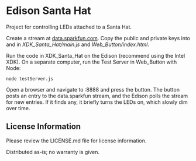 Edison Santa Hat
==================================================

Project for controlling LEDs attached to a Santa Hat.

Create a stream at [data.sparkfun.com](https://data.sparkfun.com/). Copy the public and private keys into <PUBLIC KEY> and <PRIVATE KEY> in *XDK_Santa_Hat/main.js* and *Web_Button/index.html*.

Run the code in XDK_Santa_Hat on the Edison (recommend using the Intel XDK). On a separate computer, run the Test Server in Web_Button with Node:

    node testServer.js
    
Open a browser and navigate to <YOUR IP ADDRESS>:8888 and press the button. The button posts an entry to the data.sparkfun stream, and the Edison polls the stream for new entries. If it finds any, it briefly turns the LEDs on, which slowly dim over time.

License Information
-------------------

Please review the LICENSE.md file for license information. 

Distributed as-is; no warranty is given.